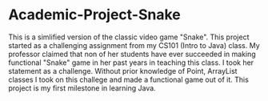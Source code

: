 # Academic-Project-Snake
This is a simlified version of the classic video game "Snake". This project started as a challenging assignment from my CS101 (Intro to Java) class. My professor claimed that non of her students have ever succeeded in making functional "Snake" game in her past years in teaching this class. I took her statement as a challenge. Without prior knowledge of Point, ArrayList classes I took on this challege and made a functional game out of it. This project is my first milestone in learning Java. 

